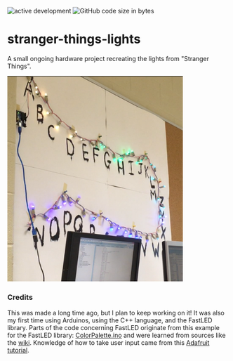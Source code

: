 ![active development](https://img.shields.io/badge/active%20dev-on%20hold-yellow.svg)
![GitHub code size in bytes](https://img.shields.io/github/languages/code-size/simcard0000/stranger-things-lights.svg)
# stranger-things-lights
A small ongoing hardware project recreating the lights from "Stranger Things".

<img src="https://github.com/simcard0000/stranger-things-lights/blob/master/imagesforREADME/myversionofthelights.png" width = 400>

### Credits
This was made a long time ago, but I plan to keep working on it! It was also my first time using Arduinos, using the C++ language, and the FastLED library. Parts of the code concerning FastLED originate from this example for the FastLED library: [ColorPalette.ino](https://github.com/FastLED/FastLED/blob/master/examples/ColorPalette/ColorPalette.ino) and were learned from sources like the [wiki](https://github.com/FastLED/FastLED/wiki/Controlling-leds). Knowledge of how to take user input came from this [Adafruit tutorial](https://learn.adafruit.com/adafruit-arduino-lesson-5-the-serial-monitor/the-serial-monitor).
